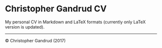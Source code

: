 Christopher Gandrud CV
==

My personal CV in Markdown and LaTeX formats (currently only LaTeX version is updated). 

---

&copy; Christopher Gandrud (2017)
